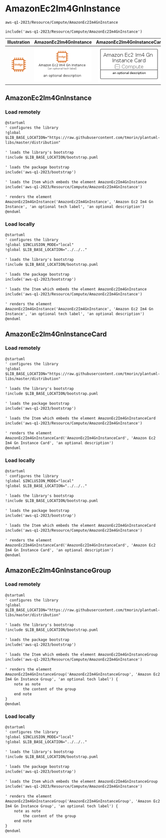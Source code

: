 # AmazonEc2Im4GnInstance


```text
aws-q1-2023/Resource/Compute/AmazonEc2Im4GnInstance
```

```text
include('aws-q1-2023/Resource/Compute/AmazonEc2Im4GnInstance')
```



| Illustration | AmazonEc2Im4GnInstance | AmazonEc2Im4GnInstanceCard | AmazonEc2Im4GnInstanceGroup |
| :---: | :---: | :---: | :---: |
| ![illustration for Illustration](../../../aws-q1-2023/Resource/Compute/AmazonEc2Im4GnInstance.png) | ![illustration for AmazonEc2Im4GnInstance](../../../aws-q1-2023/Resource/Compute/AmazonEc2Im4GnInstance.Local.png) | ![illustration for AmazonEc2Im4GnInstanceCard](../../../aws-q1-2023/Resource/Compute/AmazonEc2Im4GnInstanceCard.Local.png) | ![illustration for AmazonEc2Im4GnInstanceGroup](../../../aws-q1-2023/Resource/Compute/AmazonEc2Im4GnInstanceGroup.Local.png) |




## AmazonEc2Im4GnInstance

### Load remotely
```plantuml
@startuml
' configures the library
!global $LIB_BASE_LOCATION="https://raw.githubusercontent.com/tmorin/plantuml-libs/master/distribution"

' loads the library's bootstrap
!include $LIB_BASE_LOCATION/bootstrap.puml

' loads the package bootstrap
include('aws-q1-2023/bootstrap')

' loads the Item which embeds the element AmazonEc2Im4GnInstance
include('aws-q1-2023/Resource/Compute/AmazonEc2Im4GnInstance')

' renders the element
AmazonEc2Im4GnInstance('AmazonEc2Im4GnInstance', 'Amazon Ec2 Im4 Gn Instance', 'an optional tech label', 'an optional description')
@enduml
```

### Load locally
```plantuml
@startuml
' configures the library
!global $INCLUSION_MODE="local"
!global $LIB_BASE_LOCATION="../../.."

' loads the library's bootstrap
!include $LIB_BASE_LOCATION/bootstrap.puml

' loads the package bootstrap
include('aws-q1-2023/bootstrap')

' loads the Item which embeds the element AmazonEc2Im4GnInstance
include('aws-q1-2023/Resource/Compute/AmazonEc2Im4GnInstance')

' renders the element
AmazonEc2Im4GnInstance('AmazonEc2Im4GnInstance', 'Amazon Ec2 Im4 Gn Instance', 'an optional tech label', 'an optional description')
@enduml
```

## AmazonEc2Im4GnInstanceCard

### Load remotely
```plantuml
@startuml
' configures the library
!global $LIB_BASE_LOCATION="https://raw.githubusercontent.com/tmorin/plantuml-libs/master/distribution"

' loads the library's bootstrap
!include $LIB_BASE_LOCATION/bootstrap.puml

' loads the package bootstrap
include('aws-q1-2023/bootstrap')

' loads the Item which embeds the element AmazonEc2Im4GnInstanceCard
include('aws-q1-2023/Resource/Compute/AmazonEc2Im4GnInstance')

' renders the element
AmazonEc2Im4GnInstanceCard('AmazonEc2Im4GnInstanceCard', 'Amazon Ec2 Im4 Gn Instance Card', 'an optional description')
@enduml
```

### Load locally
```plantuml
@startuml
' configures the library
!global $INCLUSION_MODE="local"
!global $LIB_BASE_LOCATION="../../.."

' loads the library's bootstrap
!include $LIB_BASE_LOCATION/bootstrap.puml

' loads the package bootstrap
include('aws-q1-2023/bootstrap')

' loads the Item which embeds the element AmazonEc2Im4GnInstanceCard
include('aws-q1-2023/Resource/Compute/AmazonEc2Im4GnInstance')

' renders the element
AmazonEc2Im4GnInstanceCard('AmazonEc2Im4GnInstanceCard', 'Amazon Ec2 Im4 Gn Instance Card', 'an optional description')
@enduml
```

## AmazonEc2Im4GnInstanceGroup

### Load remotely
```plantuml
@startuml
' configures the library
!global $LIB_BASE_LOCATION="https://raw.githubusercontent.com/tmorin/plantuml-libs/master/distribution"

' loads the library's bootstrap
!include $LIB_BASE_LOCATION/bootstrap.puml

' loads the package bootstrap
include('aws-q1-2023/bootstrap')

' loads the Item which embeds the element AmazonEc2Im4GnInstanceGroup
include('aws-q1-2023/Resource/Compute/AmazonEc2Im4GnInstance')

' renders the element
AmazonEc2Im4GnInstanceGroup('AmazonEc2Im4GnInstanceGroup', 'Amazon Ec2 Im4 Gn Instance Group', 'an optional tech label') {
    note as note
        the content of the group
    end note
}
@enduml
```

### Load locally
```plantuml
@startuml
' configures the library
!global $INCLUSION_MODE="local"
!global $LIB_BASE_LOCATION="../../.."

' loads the library's bootstrap
!include $LIB_BASE_LOCATION/bootstrap.puml

' loads the package bootstrap
include('aws-q1-2023/bootstrap')

' loads the Item which embeds the element AmazonEc2Im4GnInstanceGroup
include('aws-q1-2023/Resource/Compute/AmazonEc2Im4GnInstance')

' renders the element
AmazonEc2Im4GnInstanceGroup('AmazonEc2Im4GnInstanceGroup', 'Amazon Ec2 Im4 Gn Instance Group', 'an optional tech label') {
    note as note
        the content of the group
    end note
}
@enduml
```

